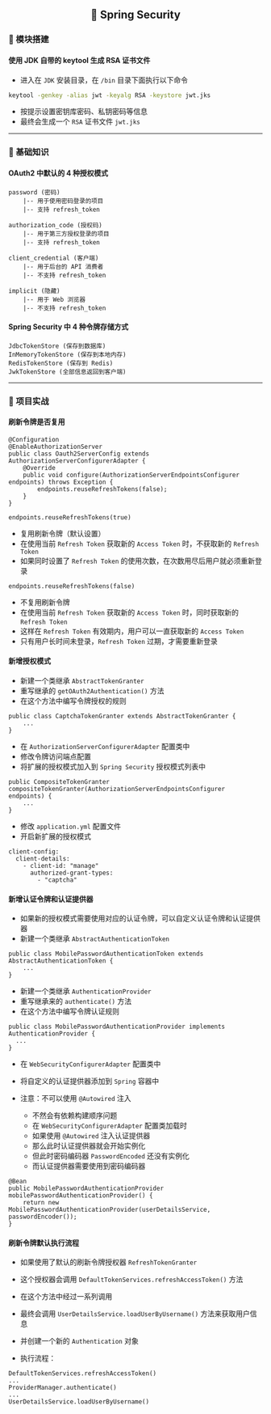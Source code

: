 <h2 align="center">📔 Spring Security</h2>

### 🧰 模块搭建

#### 使用 JDK 自带的 keytool 生成 RSA 证书文件

* 进入在 `JDK` 安装目录，在 `/bin` 目录下面执行以下命令

```bash
keytool -genkey -alias jwt -keyalg RSA -keystore jwt.jks
```

* 按提示设置密钥库密码、私钥密码等信息
* 最终会生成一个 `RSA` 证书文件 `jwt.jks`

---

### 📑 基础知识

#### OAuth2 中默认的 4 种授权模式

```
password (密码)
    |-- 用于使用密码登录的项目
    |-- 支持 refresh_token

authorization_code (授权码)
    |-- 用于第三方授权登录的项目
    |-- 支持 refresh_token

client_credential (客户端)
    |-- 用于后台的 API 消费者
    |-- 不支持 refresh_token

implicit (隐藏)
    |-- 用于 Web 浏览器
    |-- 不支持 refresh_token
```

#### Spring Security 中 4 种令牌存储方式

```
JdbcTokenStore (保存到数据库)
InMemoryTokenStore (保存到本地内存)
RedisTokenStore (保存到 Redis)
JwkTokenStore (全部信息返回到客户端)
```

---

### 🏹 项目实战

#### 刷新令牌是否复用

```
@Configuration
@EnableAuthorizationServer
public class Oauth2ServerConfig extends AuthorizationServerConfigurerAdapter {
    @Override
    public void configure(AuthorizationServerEndpointsConfigurer endpoints) throws Exception {
        endpoints.reuseRefreshTokens(false);
    }
}
```

`endpoints.reuseRefreshTokens(true)`

* 复用刷新令牌（默认设置）
* 在使用当前 `Refresh Token` 获取新的 `Access Token` 时，不获取新的 `Refresh Token`
* 如果同时设置了 `Refresh Token` 的使用次数，在次数用尽后用户就必须重新登录

`endpoints.reuseRefreshTokens(false)`

* 不复用刷新令牌
* 在使用当前 `Refresh Token` 获取新的 `Access Token` 时，同时获取新的 `Refresh Token`
* 这样在 `Refresh Token` 有效期内，用户可以一直获取新的 `Access Token`
* 只有用户长时间未登录，`Refresh Token` 过期，才需要重新登录

#### 新增授权模式

* 新建一个类继承 `AbstractTokenGranter`
* 重写继承的 `getOAuth2Authentication()` 方法
* 在这个方法中编写令牌授权的规则

```
public class CaptchaTokenGranter extends AbstractTokenGranter {
    ...
}
```

* 在 `AuthorizationServerConfigurerAdapter` 配置类中
* 修改令牌访问端点配置
* 将扩展的授权模式加入到 `Spring Security` 授权模式列表中

```
public CompositeTokenGranter compositeTokenGranter(AuthorizationServerEndpointsConfigurer endpoints) {
    ...
}
```

* 修改 `application.yml` 配置文件
* 开启新扩展的授权模式

```
client-config:
  client-details:
    - client-id: "manage"
      authorized-grant-types:
        - "captcha"
```

#### 新增认证令牌和认证提供器

* 如果新的授权模式需要使用对应的认证令牌，可以自定义认证令牌和认证提供器
* 新建一个类继承 `AbstractAuthenticationToken`

```
public class MobilePasswordAuthenticationToken extends AbstractAuthenticationToken {
    ...
}
```

* 新建一个类继承 `AuthenticationProvider`
* 重写继承来的 `authenticate()` 方法
* 在这个方法中编写令牌认证规则

```
public class MobilePasswordAuthenticationProvider implements AuthenticationProvider {
  ...
}
```

* 在 `WebSecurityConfigurerAdapter` 配置类中
* 将自定义的认证提供器添加到 `Spring` 容器中


* 注意：不可以使用 `@Autowired` 注入
    * 不然会有依赖构建顺序问题
    * 在 `WebSecurityConfigurerAdapter` 配置类加载时
    * 如果使用 `@Autowired` 注入认证提供器
    * 那么此时认证提供器就会开始实例化
    * 但此时密码编码器 `PasswordEncoded` 还没有实例化
    * 而认证提供器需要使用到密码编码器

```
@Bean
public MobilePasswordAuthenticationProvider mobilePasswordAuthenticationProvider() {
    return new MobilePasswordAuthenticationProvider(userDetailsService, passwordEncoder());
}
```

#### 刷新令牌默认执行流程

* 如果使用了默认的刷新令牌授权器 `RefreshTokenGranter`
* 这个授权器会调用 `DefaultTokenServices.refreshAccessToken()` 方法
* 在这个方法中经过一系列调用
* 最终会调用 `UserDetailsService.loadUserByUsername()` 方法来获取用户信息
* 并创建一个新的 `Authentication` 对象


* 执行流程：

```
DefaultTokenServices.refreshAccessToken()
...
ProviderManager.authenticate()
...
UserDetailsService.loadUserByUsername()
```
